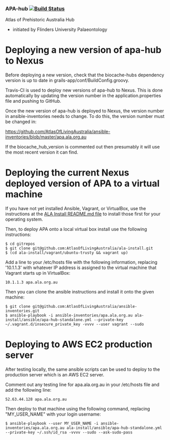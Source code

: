 ### APA-hub   [![Build Status](https://travis-ci.org/AtlasOfLivingAustralia/apa-hub.svg?branch=master)](https://travis-ci.org/AtlasOfLivingAustralia/apa-hub)

Atlas of Prehistoric Australia Hub
 - initiated by Flinders University Palaeontology

Deploying a new version of apa-hub to Nexus
===========================================

Before deploying a new version, check that the biocache-hubs dependency version is up to date in grails-app/conf/BuildConfig.groovy.

Travis-CI is used to deploy new versions of apa-hub to Nexus. This is done automatically by updating the version number in the application.properties file and pushing to GitHub.

Once the new version of apa-hub is deployed to Nexus, the version number in ansible-inventories needs to change. To do this, the version number must be changed in: 

https://github.com/AtlasOfLivingAustralia/ansible-inventories/blob/master/apa.ala.org.au

If the biocache_hub_version is commented out then presumably it will use the most recent version it can find.

Deploying the current Nexus deployed version of APA to a virtual machine
========================================================================

If you have not yet installed Ansible, Vagrant, or VirtualBox, use the instructions at the [ALA Install README.md file](https://github.com/AtlasOfLivingAustralia/ala-install/blob/master/README.md) to install those first for your operating system.

Then, to deploy APA onto a local virtual box install use the following instructions:

```
$ cd gitrepos
$ git clone git@github.com:AtlasOfLivingAustralia/ala-install.git
$ (cd ala-install/vagrant/ubuntu-trusty && vagrant up)
```

Add a line to your /etc/hosts file with the following information, replacing '10.1.1.3' with whatever IP address is assigned to the virtual machine that Vagrant starts up in VirtualBox:

```
10.1.1.3 apa.ala.org.au
```

Then you can clone the ansible instructions and install it onto the given machine:

```
$ git clone git@github.com:AtlasOfLivingAustralia/ansible-inventories.git
$ ansible-playbook -i ansible-inventories/apa.ala.org.au ala-install/ansible/apa-hub-standalone.yml --private-key ~/.vagrant.d/insecure_private_key -vvvv --user vagrant --sudo
```

Deploying to AWS EC2 production server
======================================

After testing locally, the same ansible scripts can be used to deploy to the production server which is an AWS EC2 server.

Comment out any testing line for apa.ala.org.au in your /etc/hosts file and add the following line:

```
52.63.44.128 apa.ala.org.au
```

Then deploy to that machine using the following command, replacing "MY_USER_NAME" with your login username:

```
$ ansible-playbook --user MY_USER_NAME -i ansible-inventories/apa.ala.org.au ala-install/ansible/apa-hub-standalone.yml --private-key ~/.ssh/id_rsa -vvvv --sudo --ask-sudo-pass
```
